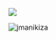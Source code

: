 <a href="http://www.github.com/JManikiza"><img src="https://github-readme-streak-stats.herokuapp.com/?user=JManikiza&stroke=ffffff&background=1c1917&ring=0891b2&fire=0891b2&currStreakNum=ffffff&currStreakLabel=0891b2&sideNums=ffffff&sideLabels=ffffff&dates=ffffff&hide_border=true" /></a>


<p align="left"><img src="https://komarev.com/ghpvc/?username=jmanikiza&label=Profile%20views&style=flat&rank=SECRET,SSS,SS,S,AAA,AA,A,B&row=2&theme=alduin
" alt="jmanikiza" /> </p>


